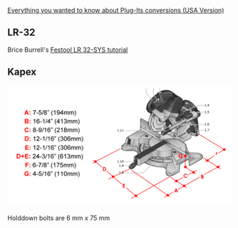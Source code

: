 [Everything you wanted to know about Plug-Its conversions (USA Version)](http://festoolownersgroup.com/festool-jigs-tool-enhancements/everything-you-wanted-to-know-about-plug-its-conversions-(usa-version)/)

## LR-32

Brice Burrell's [Festool LR 32-SYS tutorial](https://cdn.shopify.com/s/files/1/0027/0322/files/LR32_tutorial.pdf)

## Kapex

![](assets/kapex-dimensions.gif)

Holddown bolts are 6 mm x 75 mm

